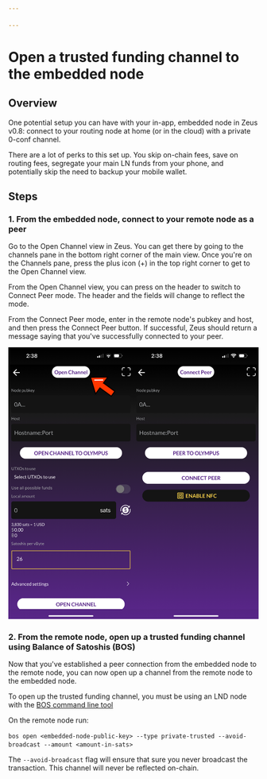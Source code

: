 ```yaml
---

---
```


# Open a trusted funding channel to the embedded node

## Overview

One potential setup you can have with your in-app, embedded node in Zeus v0.8: connect to your routing node at home (or in the cloud) with a private 0-conf channel.

There are a lot of perks to this set up. You skip on-chain fees, save on routing fees, segregate your main LN funds from your phone, and potentially skip the need to backup your mobile wallet.

## Steps

### 1. From the embedded node, connect to your remote node as a peer

Go to the Open Channel view in Zeus. You can get there by going to the channels pane in the bottom right corner of the main view. Once you're on the Channels pane, press the plus icon (+) in the top right corner to get to the Open Channel view.

From the Open Channel view, you can press on the header to switch to Connect Peer mode. The header and the fields will change to reflect the mode.

From the Connect Peer mode, enter in the remote node's pubkey and host, and then press the Connect Peer button. If successful, Zeus should return a message saying that you've successfully connected to your peer.

![zeus-screen1](../../../static/img/zeus-screen1.png)


### 2. From the remote node, open up a trusted funding channel using Balance of Satoshis (BOS)

Now that you've established a peer connection from the embedded node to the remote node, you can now open up a channel from the remote node to the embedded node.

To open up the trusted funding channel, you must be using an LND node with the <a href="https://github.com/alexbosworth/balanceofsatoshis/">BOS command line tool</a>

On the remote node run:

`bos open <embedded-node-public-key> --type private-trusted --avoid-broadcast --amount <amount-in-sats>`

The `--avoid-broadcast` flag will ensure that sure you never broadcast the transaction. This channel will never be reflected on-chain.